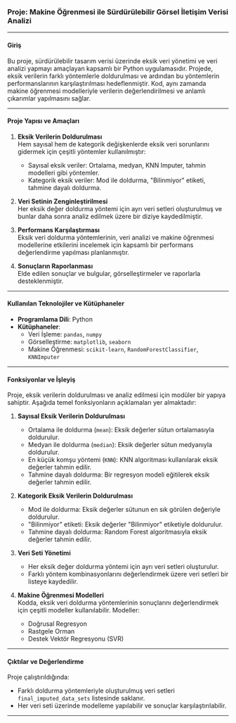 ### Proje: Makine Öğrenmesi ile Sürdürülebilir Görsel İletişim Verisi Analizi

---

#### Giriş

Bu proje, sürdürülebilir tasarım verisi üzerinde eksik veri yönetimi ve veri analizi yapmayı amaçlayan kapsamlı bir Python uygulamasıdır. Projede, eksik verilerin farklı yöntemlerle doldurulması ve ardından bu yöntemlerin performanslarının karşılaştırılması hedeflenmiştir. Kod, aynı zamanda makine öğrenmesi modelleriyle verilerin değerlendirilmesi ve anlamlı çıkarımlar yapılmasını sağlar.

---

#### Proje Yapısı ve Amaçları

1. **Eksik Verilerin Doldurulması**  
   Hem sayısal hem de kategorik değişkenlerde eksik veri sorunlarını gidermek için çeşitli yöntemler kullanılmıştır:
   - Sayısal eksik veriler: Ortalama, medyan, KNN Imputer, tahmin modelleri gibi yöntemler.
   - Kategorik eksik veriler: Mod ile doldurma, "Bilinmiyor" etiketi, tahmine dayalı doldurma.

2. **Veri Setinin Zenginleştirilmesi**  
   Her eksik değer doldurma yöntemi için ayrı veri setleri oluşturulmuş ve bunlar daha sonra analiz edilmek üzere bir diziye kaydedilmiştir.

3. **Performans Karşılaştırması**  
   Eksik veri doldurma yöntemlerinin, veri analizi ve makine öğrenmesi modellerine etkilerini incelemek için kapsamlı bir performans değerlendirme yapılması planlanmıştır.

4. **Sonuçların Raporlanması**  
   Elde edilen sonuçlar ve bulgular, görselleştirmeler ve raporlarla desteklenmiştir.

---

#### Kullanılan Teknolojiler ve Kütüphaneler

- **Programlama Dili**: Python
- **Kütüphaneler**:
  - Veri İşleme: `pandas`, `numpy`
  - Görselleştirme: `matplotlib`, `seaborn`
  - Makine Öğrenmesi: `scikit-learn`, `RandomForestClassifier`, `KNNImputer`

---

#### Fonksiyonlar ve İşleyiş

Proje, eksik verilerin doldurulması ve analiz edilmesi için modüler bir yapıya sahiptir. Aşağıda temel fonksiyonların açıklamaları yer almaktadır:

1. **Sayısal Eksik Verilerin Doldurulması**  
   - Ortalama ile doldurma (`mean`): Eksik değerler sütun ortalamasıyla doldurulur.
   - Medyan ile doldurma (`median`): Eksik değerler sütun medyanıyla doldurulur.
   - En küçük komşu yöntemi (`KNN`): KNN algoritması kullanılarak eksik değerler tahmin edilir.
   - Tahmine dayalı doldurma: Bir regresyon modeli eğitilerek eksik değerler tahmin edilir.

2. **Kategorik Eksik Verilerin Doldurulması**  
   - Mod ile doldurma: Eksik değerler sütunun en sık görülen değeriyle doldurulur.
   - "Bilinmiyor" etiketi: Eksik değerler "Bilinmiyor" etiketiyle doldurulur.
   - Tahmine dayalı doldurma: Random Forest algoritmasıyla eksik değerler tahmin edilir.

3. **Veri Seti Yönetimi**  
   - Her eksik değer doldurma yöntemi için ayrı veri setleri oluşturulur.
   - Farklı yöntem kombinasyonlarını değerlendirmek üzere veri setleri bir listeye kaydedilir.

4. **Makine Öğrenmesi Modelleri**  
   Kodda, eksik veri doldurma yöntemlerinin sonuçlarını değerlendirmek için çeşitli modeller kullanılabilir. Modeller:
   - Doğrusal Regresyon
   - Rastgele Orman
   - Destek Vektör Regresyonu (SVR)

---

#### Çıktılar ve Değerlendirme

Proje çalıştırıldığında:
- Farklı doldurma yöntemleriyle oluşturulmuş veri setleri `final_imputed_data_sets` listesinde saklanır.
- Her veri seti üzerinde modelleme yapılabilir ve sonuçlar karşılaştırılabilir.

---
